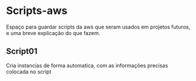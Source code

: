 # Scripts-aws
Espaço para guardar scripts da aws que seram usados em projetos futuros, e uma breve explicação do que fazem.

## Script01
Cria instancias de forma automatica, com as informações precisas colocada no script
